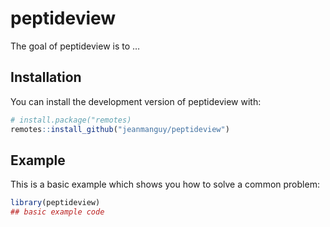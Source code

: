 
<!-- README.md is generated from README.Rmd. Please edit that file -->

# peptideview

<!-- badges: start -->

<!-- badges: end -->

The goal of peptideview is to …

## Installation

You can install the development version of peptideview with:

``` r
# install.package("remotes)
remotes::install_github("jeanmanguy/peptideview")
```

## Example

This is a basic example which shows you how to solve a common problem:

``` r
library(peptideview)
## basic example code
```
